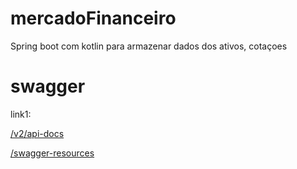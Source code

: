 # mercadoFinanceiro
Spring boot com kotlin para armazenar dados dos ativos, cotaçoes



# swagger 

link1:

[/v2/api-docs](http://localhost:8080/v2/api-docs)    

[/swagger-resources](http://localhost:8080/swagger-resources)